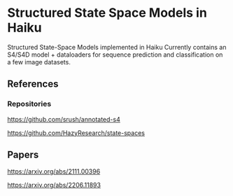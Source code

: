 # Structured State Space Models in Haiku
Structured State-Space Models implemented in Haiku 
Currently contains an S4/S4D model + dataloaders for sequence prediction and classification on a few image datasets.

## References
### Repositories
https://github.com/srush/annotated-s4

https://github.com/HazyResearch/state-spaces

## Papers
https://arxiv.org/abs/2111.00396

https://arxiv.org/abs/2206.11893
